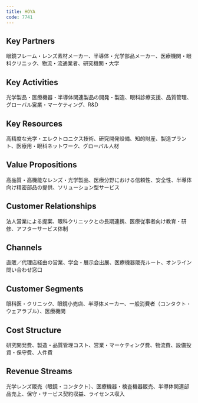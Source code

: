 ```yaml
---
title: HOYA
code: 7741
---
```


## Key Partners
眼鏡フレーム・レンズ素材メーカー、半導体・光学部品メーカー、医療機関・眼科クリニック、物流・流通業者、研究機関・大学

## Key Activities
光学製品・医療機器・半導体関連製品の開発・製造、眼科診療支援、品質管理、グローバル営業・マーケティング、R&D

## Key Resources
高精度な光学・エレクトロニクス技術、研究開発設備、知的財産、製造プラント、医療用・眼科ネットワーク、グローバル人材

## Value Propositions
高品質・高機能なレンズ・光学製品、医療分野における信頼性、安全性、半導体向け精密部品の提供、ソリューション型サービス

## Customer Relationships
法人営業による提案、眼科クリニックとの長期連携、医療従事者向け教育・研修、アフターサービス体制

## Channels
直販／代理店経由の営業、学会・展示会出展、医療機器販売ルート、オンライン問い合わせ窓口

## Customer Segments
眼科医・クリニック、眼鏡小売店、半導体メーカー、一般消費者（コンタクト・ウェアラブル）、医療機関

## Cost Structure
研究開発費、製造・品質管理コスト、営業・マーケティング費、物流費、設備投資・保守費、人件費

## Revenue Streams
光学レンズ販売（眼鏡・コンタクト）、医療機器・検査機器販売、半導体関連部品売上、保守・サービス契約収益、ライセンス収入
